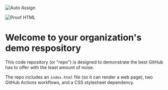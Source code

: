 ![Auto Assign](https://github.com/OpEarth/demo-repository/actions/workflows/auto-assign.yml/badge.svg)

![Proof HTML](https://github.com/OpEarth/demo-repository/actions/workflows/proof-html.yml/badge.svg)

# Welcome to your organization's demo respository
This code repository (or "repo") is designed to demonstrate the best GitHub has to offer with the least amount of noise.

The repo includes an `index.html` file (so it can render a web page), two GitHub Actions workflows, and a CSS stylesheet dependency.
